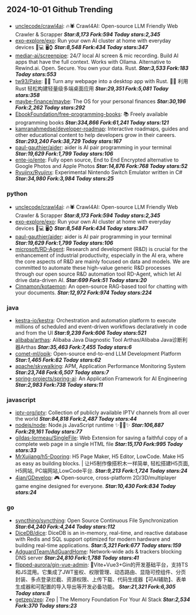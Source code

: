 ## 2024-10-01 Github Trending

### 
* [unclecode/crawl4ai](https://github.com/unclecode/crawl4ai): 🔥🕷️ Crawl4AI: Open-source LLM Friendly Web Crawler & Scrapper ***Star:8,173 Fork:594 Today stars:2,345***
* [exo-explore/exo](https://github.com/exo-explore/exo): Run your own AI cluster at home with everyday devices 📱💻 🖥️⌚ ***Star:8,548 Fork:434 Today stars:347***
* [mediar-ai/screenpipe](https://github.com/mediar-ai/screenpipe): 24/7 local AI screen & mic recording. Build AI apps that have the full context. Works with Ollama. Alternative to Rewind.ai. Open. Secure. You own your data. Rust. ***Star:3,533 Fork:183 Today stars:553***
* [tw93/Pake](https://github.com/tw93/Pake): 🤱🏻 Turn any webpage into a desktop app with Rust. 🤱🏻 利用 Rust 轻松构建轻量级多端桌面应用 ***Star:29,351 Fork:5,081 Today stars:358***
* [maybe-finance/maybe](https://github.com/maybe-finance/maybe): The OS for your personal finances ***Star:30,196 Fork:2,262 Today stars:292***
* [EbookFoundation/free-programming-books](https://github.com/EbookFoundation/free-programming-books): 📚 Freely available programming books ***Star:334,866 Fork:61,241 Today stars:121***
* [kamranahmedse/developer-roadmap](https://github.com/kamranahmedse/developer-roadmap): Interactive roadmaps, guides and other educational content to help developers grow in their careers. ***Star:293,240 Fork:38,729 Today stars:167***
* [paul-gauthier/aider](https://github.com/paul-gauthier/aider): aider is AI pair programming in your terminal ***Star:19,629 Fork:1,799 Today stars:106***
* [ente-io/ente](https://github.com/ente-io/ente): Fully open source, End to End Encrypted alternative to Google Photos and Apple Photos ***Star:14,876 Fork:768 Today stars:52***
* [Ryujinx/Ryujinx](https://github.com/Ryujinx/Ryujinx): Experimental Nintendo Switch Emulator written in C# ***Star:34,980 Fork:3,984 Today stars:25***

### python
* [unclecode/crawl4ai](https://github.com/unclecode/crawl4ai): 🔥🕷️ Crawl4AI: Open-source LLM Friendly Web Crawler & Scrapper ***Star:8,173 Fork:594 Today stars:2,345***
* [exo-explore/exo](https://github.com/exo-explore/exo): Run your own AI cluster at home with everyday devices 📱💻 🖥️⌚ ***Star:8,548 Fork:434 Today stars:347***
* [paul-gauthier/aider](https://github.com/paul-gauthier/aider): aider is AI pair programming in your terminal ***Star:19,629 Fork:1,799 Today stars:106***
* [microsoft/RD-Agent](https://github.com/microsoft/RD-Agent): Research and development (R&D) is crucial for the enhancement of industrial productivity, especially in the AI era, where the core aspects of R&D are mainly focused on data and models. We are committed to automate these high-value generic R&D processes through our open source R&D automation tool RD-Agent, which let AI drive data-driven AI. ***Star:699 Fork:51 Today stars:20***
* [Cinnamon/kotaemon](https://github.com/Cinnamon/kotaemon): An open-source RAG-based tool for chatting with your documents. ***Star:12,972 Fork:974 Today stars:224***

### java
* [kestra-io/kestra](https://github.com/kestra-io/kestra): Orchestration and automation platform to execute millions of scheduled and event-driven workflows declaratively in code and from the UI ***Star:9,239 Fork:606 Today stars:521***
* [alibaba/arthas](https://github.com/alibaba/arthas): Alibaba Java Diagnostic Tool Arthas/Alibaba Java诊断利器Arthas ***Star:35,463 Fork:7,455 Today stars:6***
* [comet-ml/opik](https://github.com/comet-ml/opik): Open-source end-to-end LLM Development Platform ***Star:1,465 Fork:82 Today stars:62***
* [apache/skywalking](https://github.com/apache/skywalking): APM, Application Performance Monitoring System ***Star:23,748 Fork:6,507 Today stars:7***
* [spring-projects/spring-ai](https://github.com/spring-projects/spring-ai): An Application Framework for AI Engineering ***Star:2,983 Fork:738 Today stars:11***

### javascript
* [iptv-org/iptv](https://github.com/iptv-org/iptv): Collection of publicly available IPTV channels from all over the world ***Star:84,818 Fork:2,487 Today stars:44***
* [nodejs/node](https://github.com/nodejs/node): Node.js JavaScript runtime ✨🐢🚀✨ ***Star:106,887 Fork:29,161 Today stars:77***
* [gildas-lormeau/SingleFile](https://github.com/gildas-lormeau/SingleFile): Web Extension for saving a faithful copy of a complete web page in a single HTML file ***Star:15,170 Fork:995 Today stars:33***
* [MrXujiang/h5-Dooring](https://github.com/MrXujiang/h5-Dooring): H5 Page Maker, H5 Editor, LowCode. Make H5 as easy as building blocks. | 让H5制作像搭积木一样简单, 轻松搭建H5页面, H5网站, PC端网站,LowCode平台. ***Star:9,213 Fork:1,724 Today stars:24***
* [4ian/GDevelop](https://github.com/4ian/GDevelop): 🎮 Open-source, cross-platform 2D/3D/multiplayer game engine designed for everyone. ***Star:10,430 Fork:834 Today stars:24***

### go
* [syncthing/syncthing](https://github.com/syncthing/syncthing): Open Source Continuous File Synchronization ***Star:64,240 Fork:4,244 Today stars:112***
* [DiceDB/dice](https://github.com/DiceDB/dice): DiceDB is an in-memory, real-time, and reactive database with Redis and SQL support optimized for modern hardware and building real-time applications. ***Star:5,321 Fork:677 Today stars:159***
* [AdguardTeam/AdGuardHome](https://github.com/AdguardTeam/AdGuardHome): Network-wide ads & trackers blocking DNS server ***Star:24,810 Fork:1,788 Today stars:41***
* [flipped-aurora/gin-vue-admin](https://github.com/flipped-aurora/gin-vue-admin): 🚀Vite+Vue3+Gin的开发基础平台，支持TS和JS混用。它集成了JWT鉴权、权限管理、动态路由、显隐可控组件、分页封装、多点登录拦截、资源权限、上传下载、代码生成器【可AI辅助】、表单生成器和可配置的导入导出等开发必备功能。 ***Star:21,321 Fork:6,305 Today stars:8***
* [getzep/zep](https://github.com/getzep/zep): Zep | The Memory Foundation For Your AI Stack ***Star:2,534 Fork:370 Today stars:23***
